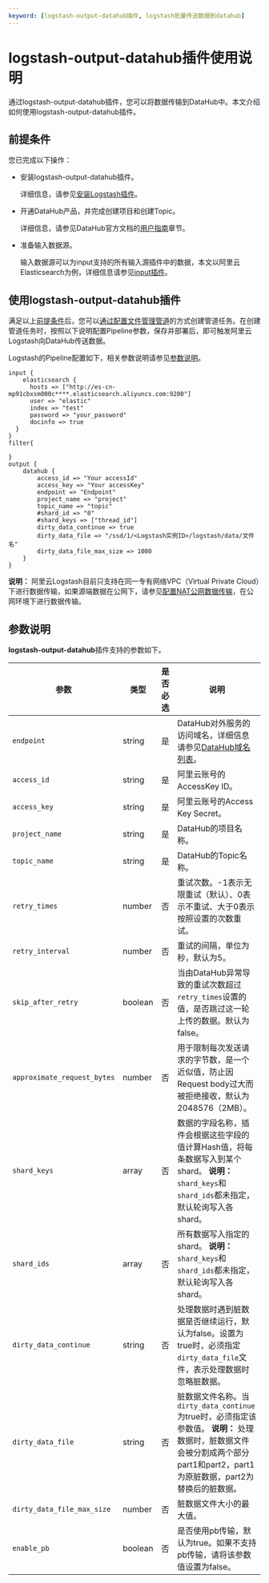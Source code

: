 ```yaml
---
keyword: [logstash-output-datahub插件, logstash批量传送数据到datahub]
---
```


# logstash-output-datahub插件使用说明

通过logstash-output-datahub插件，您可以将数据传输到DataHub中。本文介绍如何使用logstash-output-datahub插件。

## 前提条件

您已完成以下操作：

-   安装logstash-output-datahub插件。

    详细信息，请参见[安装Logstash插件](/cn.zh-CN/Logstash/插件配置/安装Logstash插件.md)。

-   开通DataHub产品，并完成创建项目和创建Topic。

    详细信息，请参见DataHub官方文档的[用户指南](https://help.aliyun.com/document_detail/158788.html?spm=a2c4g.11186623.3.3.defb160bb0Qbv8)章节。

-   准备输入数据源。

    输入数据源可以为input支持的所有输入源插件中的数据，本文以阿里云Elasticsearch为例，详细信息请参见[input插件](https://www.elastic.co/guide/en/logstash/6.7/input-plugins.html)。


## 使用logstash-output-datahub插件

满足以上[前提条件](#section_a43_2zx_hks)后，您可以[通过配置文件管理管道](/cn.zh-CN/Logstash/管道任务管理/通过配置文件管理管道.md)的方式创建管道任务。在创建管道任务时，按照以下说明配置Pipeline参数，保存并部署后，即可触发阿里云Logstash向DataHub传送数据。

Logstash的Pipeline配置如下，相关参数说明请参见[参数说明](#section_4un_f2g_0rp)。

```
input {
    elasticsearch {
      hosts => ["http://es-cn-mp91cbxsm000c****.elasticsearch.aliyuncs.com:9200"]
      user => "elastic"
      index => "test"
      password => "your_password"
      docinfo => true
  }
}
filter{
    
}
output {
    datahub {
        access_id => "Your accessId"
        access_key => "Your accessKey"
        endpoint => "Endpoint"
        project_name => "project"
        topic_name => "topic"
        #shard_id => "0"
        #shard_keys => ["thread_id"]
        dirty_data_continue => true
        dirty_data_file => "/ssd/1/<Logstash实例ID>/logstash/data/文件名"
        dirty_data_file_max_size => 1000
    }
}
```

**说明：** 阿里云Logstash目前只支持在同一专有网络VPC（Virtual Private Cloud）下进行数据传输，如果源端数据在公网下，请参见[配置NAT公网数据传输](/cn.zh-CN/Logstash/网络与安全/配置NAT公网数据传输.md)，在公网环境下进行数据传输。

## 参数说明

**logstash-output-datahub**插件支持的参数如下。

|参数|类型|是否必选|说明|
|--|--|----|--|
|`endpoint`|string|是|DataHub对外服务的访问域名，详细信息请参见[DataHub域名列表](https://help.aliyun.com/document_detail/158778.html)。|
|`access_id`|string|是|阿里云账号的AccessKey ID。|
|`access_key`|string|是|阿里云账号的Access Key Secret。|
|`project_name`|string|是|DataHub的项目名称。|
|`topic_name`|string|是|DataHub的Topic名称。|
|`retry_times`|number|否|重试次数。-1表示无限重试（默认）、0表示不重试、大于0表示按照设置的次数重试。|
|`retry_interval`|number|否|重试的间隔，单位为秒，默认为5。|
|`skip_after_retry`|boolean|否|当由DataHub异常导致的重试次数超过`retry_times`设置的值，是否跳过这一轮上传的数据。默认为false。|
|`approximate_request_bytes`|number|否|用于限制每次发送请求的字节数，是一个近似值，防止因Request body过大而被拒绝接收，默认为2048576（2MB）。|
|`shard_keys`|array|否|数据的字段名称，插件会根据这些字段的值计算Hash值，将每条数据写入到某个shard。 **说明：** `shard_keys`和`shard_ids`都未指定，默认轮询写入各shard。 |
|`shard_ids`|array|否|所有数据写入指定的shard。 **说明：** `shard_keys`和`shard_ids`都未指定，默认轮询写入各shard。 |
|`dirty_data_continue`|string|否|处理数据时遇到脏数据是否继续运行，默认为false。设置为true时，必须指定`dirty_data_file`文件，表示处理数据时忽略脏数据。|
|`dirty_data_file`|string|否|脏数据文件名称。当`dirty_data_continue`为true时，必须指定该参数值。 **说明：** 处理数据时，脏数据文件会被分割成两个部分part1和part2，part1为原脏数据，part2为替换后的脏数据。 |
|`dirty_data_file_max_size`|number|否|脏数据文件大小的最大值。|
|`enable_pb`|boolean|否|是否使用pb传输，默认为true。如果不支持pb传输，请将该参数值设置为false。|

